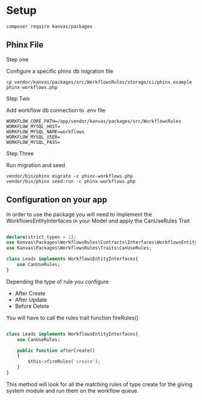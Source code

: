 # Setup

```
composer require kanvas/packages
```
## Phinx File

Step one

Configure a specific phinx db migration file
```
cp vendor/kanvas/packages/src/WorkflowsRules/storage/ci/phinx.example phinx-workflows.php
```

Step Two

Add workflow db connection to .env file

```
WORKFLOW_CORE_PATH=/app/vendor/kanvas/packages/src/WorkflowsRules
WORKFLOW_MYSQL_HOST=
WORKFLOW_MYSQL_NAME=workflows
WORKFLOW_MYSQL_USER=
WORKFLOW_MYSQL_PASS=
```

Step Three

Run migration and seed

```
vendor/bin/phinx migrate -c phinx-workflows.php
vendor/bin/phinx seed:run -c phinx-workflows.php
```

## Configuration on your app
In order to use the package you will need to implement the WorkflowsEntityInterfaces in your Model and apply the CanUseRules Trait

```php 

declare(strict_types = 1);
use Kanvas\Packages\WorkflowsRules\Contracts\Interfaces\WorkflowsEntityInterfaces;
use Kanvas\Packages\WorkflowsRules\Traits\CanUseRules;

class Leads implements WorkflowsEntityInterfaces{ 
    use CanUseRules;
}

```
Depending the type of rule you configure
- After Create
- After Update
- Before Delete

You will have to call the rules trait function fireRules()

```php

class Leads implements WorkflowsEntityInterfaces{ 
    use CanUseRules;

    public function afterCreate()
    {
        $this->fireRules('create');
    }
}
```

This method will look for all the matching rules of type create for the giving system module and run them on the workflow queue.
